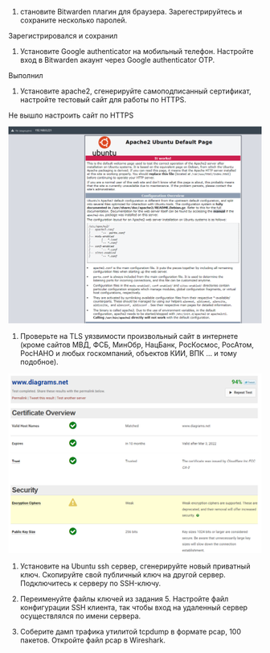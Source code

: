 1. становите Bitwarden плагин для браузера. Зарегестрируйтесь и сохраните несколько паролей.

Зарегистрировался и сохранил 

1. Установите Google authenticator на мобильный телефон. Настройте вход в Bitwarden акаунт через Google authenticator OTP.

Выполнил

1. Установите apache2, сгенерируйте самоподписанный сертификат, настройте тестовый сайт для работы по HTTPS.

Не вышло настроить сайт по HTTPS

![](Screenshot_1.png)

1. Проверьте на TLS уязвимости произвольный сайт в интернете (кроме сайтов МВД, ФСБ, МинОбр, НацБанк, РосКосмос, РосАтом, РосНАНО и любых госкомпаний, объектов КИИ, ВПК ... и тому подобное).

![](Screenshot_9.png)

1. Установите на Ubuntu ssh сервер, сгенерируйте новый приватный ключ. Скопируйте свой публичный ключ на другой сервер. Подключитесь к серверу по SSH-ключу.



1. Переименуйте файлы ключей из задания 5. Настройте файл конфигурации SSH клиента, так чтобы вход на удаленный сервер осуществлялся по имени сервера.



1. Соберите дамп трафика утилитой tcpdump в формате pcap, 100 пакетов. Откройте файл pcap в Wireshark.